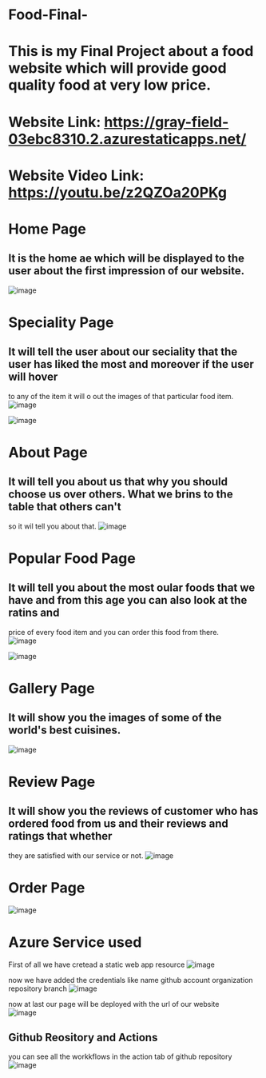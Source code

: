 # Food-Final-
# This is my Final Project about a food website which will provide good quality food at very low price.     
# Website Link: https://gray-field-03ebc8310.2.azurestaticapps.net/   
# Website Video Link: https://youtu.be/z2QZOa20PKg 


# Home Page

## It is the home ae which will be displayed to the user about the first impression of our website.
![image](https://user-images.githubusercontent.com/118900668/208397769-98324962-0c6d-481e-b7ab-ba076cbcb6de.png)


# Speciality Page

## It will tell the user about our seciality that the user has liked the most and moreover if the user will hover
to any of the item it will o out the images of that particular food item.
![image](https://user-images.githubusercontent.com/118900668/208397821-e7e9cbef-4879-427f-900f-43de83a62f75.png)

![image](https://user-images.githubusercontent.com/118900668/208397944-6cbf5ba7-53b8-47fc-8bb4-1c1af0f4062f.png)


# About Page

## It will tell you about us that why you should choose us over others. What we brins to the table that others can't
so it wil tell you about that.
![image](https://user-images.githubusercontent.com/118900668/208398028-e107fb3a-6995-4a52-8da9-0e2b6379c06e.png)


# Popular Food Page

## It will tell you about the most oular foods that we have and from this age you can also look at the ratins and 
price of every food item and you can order this food from there.  
![image](https://user-images.githubusercontent.com/118900668/208398156-db6be2bf-1798-4fa3-8ac7-5c81d064b671.png)

![image](https://user-images.githubusercontent.com/118900668/208398189-da6af336-8cd1-449b-85b7-7d1a65ab011b.png)


# Gallery Page

## It will show you the images of some of the world's best cuisines. 
![image](https://user-images.githubusercontent.com/118900668/208398300-8390e2b8-3fe4-4b24-a8ad-cc7cccb837a3.png)


# Review Page

## It will show you the reviews of customer who has ordered food from us and their reviews and ratings that whether 
they are satisfied with our service or not.
![image](https://user-images.githubusercontent.com/118900668/208398422-7a7394b3-e482-483c-82f7-e7c486b7f4df.png)


# Order Page
![image](https://user-images.githubusercontent.com/118900668/208398505-5121d31c-08be-4720-9cd1-bdd65909bfb4.png)



# Azure Service used

First of all we have cretead a static web app resource 
![image](https://user-images.githubusercontent.com/118900668/209672527-e59ea1e7-3e22-40e1-9d69-944066a23c85.png)


now we have added the credentials like name github account organization repository branch
![image](https://user-images.githubusercontent.com/118900668/209672670-2bba88a0-d516-417f-afed-2b111b96b386.png)


now at last our page will be deployed with the url of our website  
![image](https://user-images.githubusercontent.com/118900668/209673284-68b6a0dd-4f57-4119-ae84-7fe0e623cc3b.png)

## Github Reository and Actions

you can see all the workkflows in the action tab of github repository
![image](https://user-images.githubusercontent.com/118900668/209674386-96bac0b9-8cac-4dd1-a50c-d7d5b6d3cb94.png)
